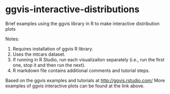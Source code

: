# ggvis-interactive-distributions
Brief examples using the ggvis library in R to make interactive distribution plots

Notes:
1. Requires installation of ggvis R library.
2. Uses the mtcars dataset.
3. If running in R Studio, run each visualizaiton separately (i.e., run the first one, stop it and then run the next).
4. R markdown file contains additional comments and tutorial steps.


Based on the ggvis examples and tutorials at http://ggvis.rstudio.com/
More examples of ggvis interactive plots can be found at the link above.

